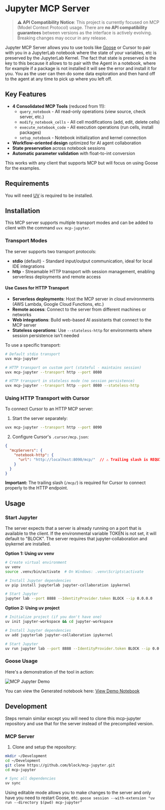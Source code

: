 # Jupyter MCP Server

> **⚠️ API Compatibility Notice**: This project is currently focused on MCP (Model Context Protocol) usage. There are **no API compatibility guarantees** between versions as the interface is actively evolving. Breaking changes may occur in any release.

Jupyter MCP Server allows you to use tools like [Goose](https://block.github.io/goose/) or Cursor to pair with you in a JupyterLab notebook where the state of your variables, etc is preserved by the JupyterLab Kernel.  The fact that state is preserved is the key to this because it allows to to pair with the Agent in a notebook, where for example if a package is not installed it will see the error and install it for you.   You as the user can then do some data exploration and then hand off to the agent at any time to pick up where you left off.

## Key Features

- **4 Consolidated MCP Tools** (reduced from 11):
  - `query_notebook` - All read-only operations (view source, check server, etc.)
  - `modify_notebook_cells` - All cell modifications (add, edit, delete cells)
  - `execute_notebook_code` - All execution operations (run cells, install packages)
  - `setup_notebook` - Notebook initialization and kernel connection
- **Workflow-oriented design** optimized for AI agent collaboration
- **State preservation** across notebook sessions
- **Automatic parameter validation** with float-to-int conversion

This works with any client that supports MCP but will focus on using Goose for the examples.

## Requirements
You will need [UV](https://docs.astral.sh/uv/) is required to be installed. 

## Installation
This MCP server supports multiple transport modes and can be added to client with the command `uvx mcp-jupyter`.

### Transport Modes

The server supports two transport protocols:
- **stdio** (default) - Standard input/output communication, ideal for local IDE integrations
- **http** - Streamable HTTP transport with session management, enabling serverless deployments and remote access

#### Use Cases for HTTP Transport
- **Serverless deployments**: Host the MCP server in cloud environments (AWS Lambda, Google Cloud Functions, etc.)
- **Remote access**: Connect to the server from different machines or networks
- **Web integrations**: Build web-based AI assistants that connect to the MCP server
- **Stateless operations**: Use `--stateless-http` for environments where session persistence isn't needed

To use a specific transport:
```bash
# Default stdio transport
uvx mcp-jupyter

# HTTP transport on custom port (stateful - maintains session)
uvx mcp-jupyter --transport http --port 8080

# HTTP transport in stateless mode (no session persistence)
uvx mcp-jupyter --transport http --port 8080 --stateless-http
```

### Using HTTP Transport with Cursor

To connect Cursor to an HTTP MCP server:

1. Start the server separately:
```bash
uvx mcp-jupyter --transport http --port 8090
```

2. Configure Cursor's `.cursor/mcp.json`:
```json
{
  "mcpServers": {
    "notebook-http": {
      "url": "http://localhost:8090/mcp/"  // ⚠️ Trailing slash is REQUIRED
    }
  }
}
```

**Important:** The trailing slash (`/mcp/`) is required for Cursor to connect properly to the HTTP endpoint.

## Usage

### Start Jupyter
The server expects that a server is already running on a port that is available to the client. If the environmental variable TOKEN is not set, it will default to "BLOCK". The server requires that jupyter-collaboration and ipykernel are installed.

**Option 1: Using uv venv**
```bash
# Create virtual environment  
uv venv
source .venv/bin/activate  # On Windows: .venv\Scripts\activate

# Install Jupyter dependencies
uv pip install jupyterlab jupyter-collaboration ipykernel

# Start Jupyter
jupyter lab --port 8888 --IdentityProvider.token BLOCK --ip 0.0.0.0
```

**Option 2: Using uv project**
```bash
# Initialize project (if you don't have one)
uv init jupyter-workspace && cd jupyter-workspace

# Install Jupyter dependencies
uv add jupyterlab jupyter-collaboration ipykernel

# Start Jupyter
uv run jupyter lab --port 8888 --IdentityProvider.token BLOCK --ip 0.0.0.0
```

### Goose Usage

Here's a demonstration of the tool in action:

![MCP Jupyter Demo](demos/goose-demo.png) 

You can view the Generated notebook here: [View Demo Notebook](demos/demo.ipynb)

## Development
Steps remain similar except you will need to clone this mcp-jupyter repository and use that for the server instead of the precompiled version.

### MCP Server

1. Clone and setup the repository:
```bash
mkdir ~/Development
cd ~/Development
git clone https://github.com/block/mcp-jupyter.git
cd mcp-jupyter

# Sync all dependencies
uv sync
```

Using editable mode allows you to make changes to the server and only have you need to restart Goose, etc.
`goose session --with-extension "uv run --directory $(pwd) mcp-jupyter"`
